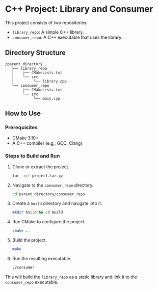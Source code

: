 # C++ Project: Library and Consumer

This project consists of two repositories: 
- `library_repo`: A simple C++ library.
- `consumer_repo`: A C++ executable that uses the library.

## Directory Structure

```
/parent_directory
   ├── library_repo
   │    ├── CMakeLists.txt
   │    └── src
   │         └── library.cpp
   └── consumer_repo
        ├── CMakeLists.txt
        └── src
             └── main.cpp
```

## How to Use

### Prerequisites

- CMake 3.10+
- A C++ compiler (e.g., GCC, Clang)

### Steps to Build and Run

1. Clone or extract the project.
   ```bash
   tar -xvf project.tar.gz
   ```

2. Navigate to the `consumer_repo` directory.
   ```bash
   cd parent_directory/consumer_repo
   ```

3. Create a `build` directory and navigate into it.
   ```bash
   mkdir build && cd build
   ```

4. Run CMake to configure the project.
   ```bash
   cmake ..
   ```

5. Build the project.
   ```bash
   make
   ```

6. Run the resulting executable.
   ```bash
   ./consumer
   ```

This will build the `library_repo` as a static library and link it to the `consumer_repo` executable.
